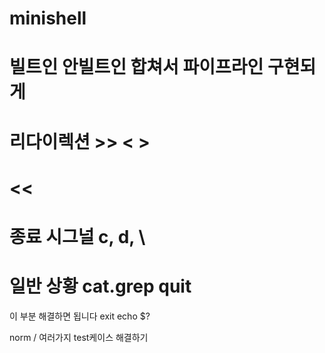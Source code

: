 # minishell


# 빌트인 안빌트인 합쳐서 파이프라인 구현되게

# 리다이렉션      >> < >

# <<
# 종료 시그널 c, d, \
# 일반 상황 cat.grep quit

이 부분 해결하면 됩니다
exit
echo $?

norm / 여러가지 test케이스 해결하기